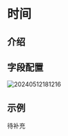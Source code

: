 # 时间

## 介绍

## 字段配置

![20240512181216](https://static-docs.nocobase.com/20240512181216.png)

## 示例

待补充
